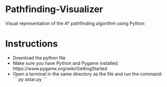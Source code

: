 # Pathfinding-Visualizer
Visual representation of the A* pathfinding algorithm using Python

<h1>Instructions</h1>
<ul>
  <li>Download the python file </li>
  <li>Make sure you have Python and Pygame installed: https://www.pygame.org/wiki/GettingStarted  </li>
  <li>Open a terminal in the same directory as the file and run the command:</li>
   ```
      py astar.py
      ```
</ul>

  
